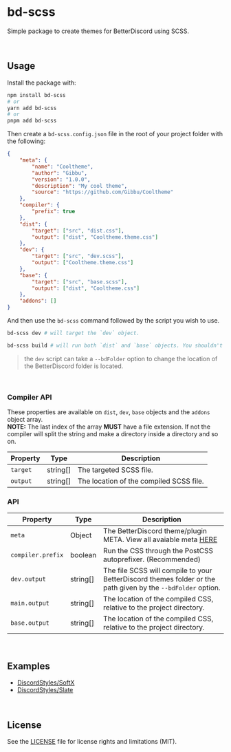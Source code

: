# bd-scss
Simple package to create themes for BetterDiscord using SCSS.

<br>

## Usage
Install the package with:
```bash
npm install bd-scss
# or
yarn add bd-scss
# or
pnpm add bd-scss
```

Then create a `bd-scss.config.json` file in the root of your project folder with the following:
```json
{
	"meta": {
		"name": "Cooltheme",
		"author": "Gibbu",
		"version": "1.0.0",
		"description": "My cool theme",
		"source": "https://github.com/Gibbu/Cooltheme"
	},
	"compiler": {
		"prefix": true
	},
	"dist": {
		"target": ["src", "dist.css"],
		"output": ["dist", "Cooltheme.theme.css"]
	},
	"dev": {
		"target": ["src", "dev.scss"],
		"output": ["Cooltheme.theme.css"]
	},
	"base": {
		"target": ["src", "base.scss"],
		"output": ["dist", "Cooltheme.css"]
	},
	"addons": []
}
```

And then use the `bd-scss` command followed by the script you wish to use.
```bash
bd-scss dev # will target the `dev` object.

bd-scss build # will run both `dist` and `base` objects. You shouldn't manually run this command. GitHub actions will.
```
> the `dev` script can take a `--bdFolder` option to change the location of the BetterDiscord folder is located.

<br>

### Compiler API
These properties are available on `dist`, `dev`, `base` objects and the `addons` object array.  
**NOTE:** The last index of the array **MUST** have a file extension. If not the compiler will split the string and make a directory inside a directory and so on.

| Property | Type | Description |
| --- | --- | --- |
| `target` | string[] | The targeted SCSS file. |
| `output` | string[] | The location of the compiled SCSS file. |

### API

| Property | Type | Description |
| --- | --- | --- |
| `meta` | Object | The BetterDiscord theme/plugin META. View all avaiable meta [HERE](https://github.com/BetterDiscord/BetterDiscord/wiki/Plugin-and-Theme-METAs) |
| `compiler.prefix` | boolean | Run the CSS through the PostCSS autoprefixer. (Recommended) |
| `dev.output` | string[] | The file SCSS will compile to your BetterDiscord themes folder or the path given by the `--bdFolder` option. |
| `main.output` | string[] | The location of the compiled CSS, relative to the project directory. |
| `base.output` | string[] | The location of the compiled CSS, relative to the project directory. |

<br>

## Examples

- [DiscordStyles/SoftX](https://github.com/DiscordStyles/SoftX)
- [DiscordStyles/Slate](https://github.com/DiscordStyles/Slate)

<br>

## License

See the [LICENSE](https://github.com/Gibbu/bd-scss/blob/main/LICENSE) file for license rights and limitations (MIT).